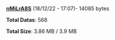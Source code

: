 [**nMiLrA8S**](/data/nMiLrA8S.txt) (18/12/22 - 17:07)- 14085 bytes

**Total Datas**: 568

**Total Size**: 3.86 MB / 3.9 MB